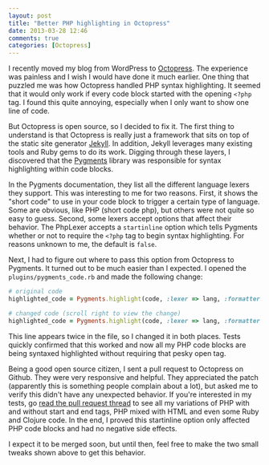 ```yaml
---
layout: post
title: "Better PHP highlighting in Octopress"
date: 2013-03-28 12:46
comments: true
categories: [Octopress]
---
```

I recently moved my blog from WordPress to [Octopress](http://octopress.org). The experience was painless and I wish I would have done it much earlier. One thing that puzzled me was how Octopress handled PHP syntax highlighting. It seemed that it would only work if every code block started with the opening `<?php` tag. I found this quite annoying, especially when I only want to show one line of code.

<!-- more -->
But Octopress is open source, so I decided to fix it. The first thing to understand is that Octopress is really just a framework that sits on top of the static site generator [Jekyll](http://jekyllrb.com). In addition, Jekyll leverages many existing tools and Ruby gems to do its work. Digging through these layers, I discovered that the [Pygments](http://pygments.org) library was responsible for syntax highlighting within code blocks.

In the Pygments documentation, they list all the different language lexers they support. This was interesting to me for two reasons. First, it shows the "short code" to use in your code block to trigger a certain type of language. Some are obvious, like PHP (short code php), but others were not quite so easy to guess. Second, some lexers accept options that affect their behavior. The PhpLexer accepts a `startinline` option which tells Pygments whether or not to require the `<?php` tag to begin syntax highlighting. For reasons unknown to me, the default is `false`.

Next, I had to figure out where to pass this option from Octopress to Pygments. It turned out to be much easier than I expected. I opened the `plugins/pygments_code.rb` and made the following change:

``` ruby
# original code
highlighted_code = Pygments.highlight(code, :lexer => lang, :formatter => 'html', :options => {:encoding => 'utf-8'})

# changed code (scroll right to view the change)
highlighted_code = Pygments.highlight(code, :lexer => lang, :formatter => 'html', :options => {:encoding => 'utf-8', :startinline => true})
```

This line appears twice in the file, so I changed it in both places. Tests quickly confirmed that this worked and now all my PHP code blocks are being syntaxed highlighted without requiring that pesky open tag.

Being a good open source citizen, I sent a pull request to Octopress on Github. They were very responsive and helpful. They appreciated the patch (apparently this is something people complain about a lot), but asked me to verify this didn't have any unexpected behavior. If you're interested in my tests, go [read the pull request thread](https://github.com/imathis/octopress/pull/1141) to see all my variations of PHP with and without start and end tags, PHP mixed with HTML and even some Ruby and Clojure code. In the end, I proved this startinline option only affected PHP code blocks and had no negative side effects.

I expect it to be merged soon, but until then, feel free to make the two small tweaks shown above to get this behavior.